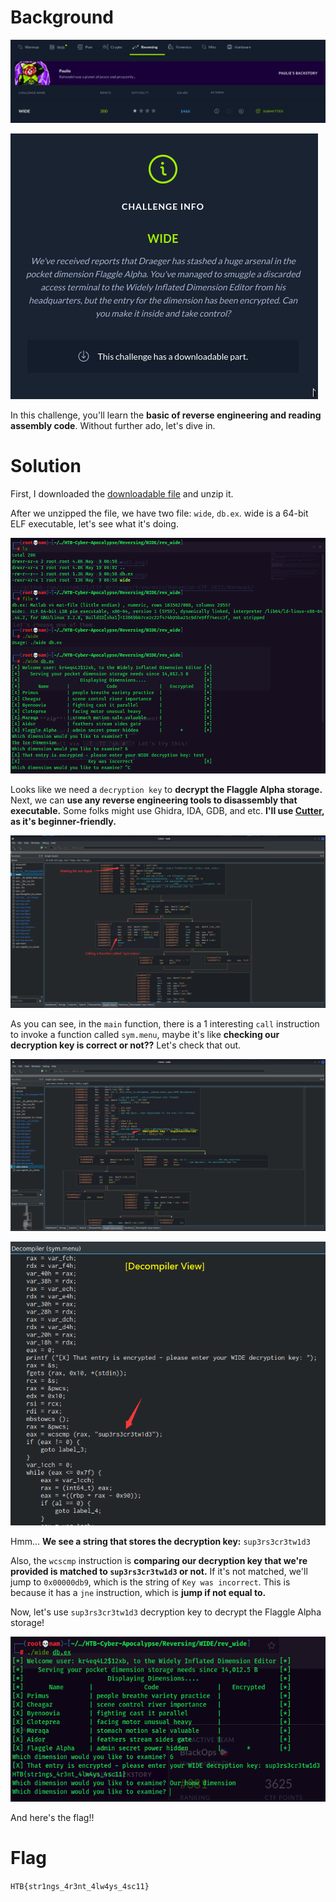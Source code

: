# Background
![background1](https://raw.githubusercontent.com/siunam321/CTF-Writeups/main/Cyber-Apocalypse-CTF-2022/Reversing/WIDE/images/background1.png)

![background2](https://raw.githubusercontent.com/siunam321/CTF-Writeups/main/Cyber-Apocalypse-CTF-2022/Reversing/WIDE/images/background2.png)

In this challenge, you'll learn the **basic of reverse engineering and reading assembly code**. Without further ado, let's dive in.

# Solution

First, I downloaded the [downloadable file](https://raw.githubusercontent.com/siunam321/CTF-Writeups/main/Cyber-Apocalypse-CTF-2022/Reversing/WIDE/rev_wide.zip) and unzip it. 

After we unzipped the file, we have two file: `wide`, `db.ex`. wide is a 64-bit ELF executable, let's see what it's doing.

![solution1](https://raw.githubusercontent.com/siunam321/CTF-Writeups/main/Cyber-Apocalypse-CTF-2022/Reversing/WIDE/images/solution1.png)

Looks like we need a `decryption key` to **decrypt the Flaggle Alpha storage.** Next, we can **use any reverse engineering tools to disassembly that executable.** Some folks might use Ghidra, IDA, GDB, and etc. **I'll use [Cutter](https://cutter.re/), as it's beginner-friendly.**

![solution2](https://raw.githubusercontent.com/siunam321/CTF-Writeups/main/Cyber-Apocalypse-CTF-2022/Reversing/WIDE/images/solution2.png)

As you can see, in the `main` function, there is a 1 interesting `call` instruction to invoke a function called `sym.menu`, maybe it's like **checking our decryption key is correct or not??** Let's check that out.

![solution3](https://raw.githubusercontent.com/siunam321/CTF-Writeups/main/Cyber-Apocalypse-CTF-2022/Reversing/WIDE/images/solution3.png)

![solution4](https://raw.githubusercontent.com/siunam321/CTF-Writeups/main/Cyber-Apocalypse-CTF-2022/Reversing/WIDE/images/solution4.png)

Hmm... **We see a string that stores the decryption key:** `sup3rs3cr3tw1d3`

Also, the `wcscmp` instruction is **comparing our decryption key that we're provided is matched to `sup3rs3cr3tw1d3` or not.** If it's not matched, we'll jump to `0x00000db9`, which is the string of `Key was incorrect`. This is because it has a `jne` instruction, which is **jump if not equal to.**

Now, let's use `sup3rs3cr3tw1d3` decryption key to decrypt the Flaggle Alpha storage!

![flag](https://raw.githubusercontent.com/siunam321/CTF-Writeups/main/Cyber-Apocalypse-CTF-2022/Reversing/WIDE/images/flag.png)

And here's the flag!!

# Flag
`HTB{str1ngs_4r3nt_4lw4ys_4sc11}`
